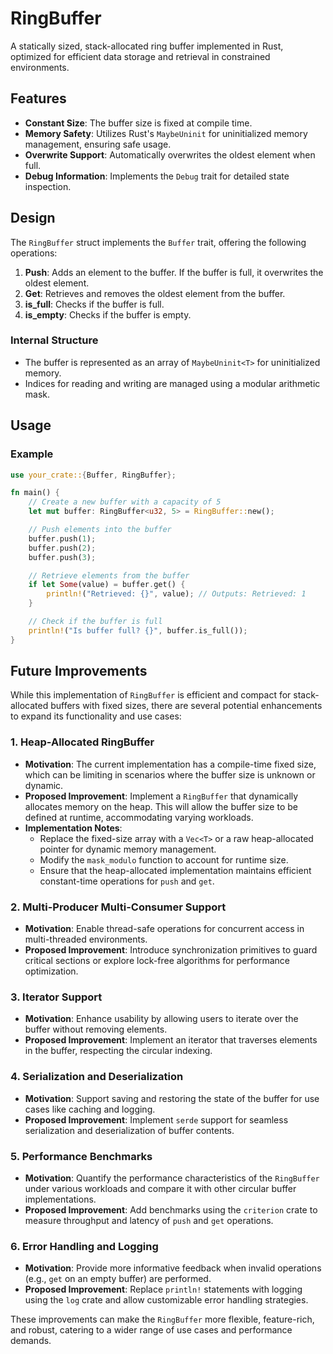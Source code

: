 # RingBuffer

A statically sized, stack-allocated ring buffer implemented in Rust, optimized for efficient data storage and retrieval in constrained environments.

## Features

- **Constant Size**: The buffer size is fixed at compile time.
- **Memory Safety**: Utilizes Rust's `MaybeUninit` for uninitialized memory management, ensuring safe usage.
- **Overwrite Support**: Automatically overwrites the oldest element when full.
- **Debug Information**: Implements the `Debug` trait for detailed state inspection.

## Design

The `RingBuffer` struct implements the `Buffer` trait, offering the following operations:

1. **Push**: Adds an element to the buffer. If the buffer is full, it overwrites the oldest element.
2. **Get**: Retrieves and removes the oldest element from the buffer.
3. **is_full**: Checks if the buffer is full.
4. **is_empty**: Checks if the buffer is empty.

### Internal Structure

- The buffer is represented as an array of `MaybeUninit<T>` for uninitialized memory.
- Indices for reading and writing are managed using a modular arithmetic mask.

## Usage

### Example

```rust
use your_crate::{Buffer, RingBuffer};

fn main() {
    // Create a new buffer with a capacity of 5
    let mut buffer: RingBuffer<u32, 5> = RingBuffer::new();

    // Push elements into the buffer
    buffer.push(1);
    buffer.push(2);
    buffer.push(3);

    // Retrieve elements from the buffer
    if let Some(value) = buffer.get() {
        println!("Retrieved: {}", value); // Outputs: Retrieved: 1
    }

    // Check if the buffer is full
    println!("Is buffer full? {}", buffer.is_full());
}
```

## Future Improvements

While this implementation of `RingBuffer` is efficient and compact for stack-allocated buffers with fixed sizes, there are several potential enhancements to expand its functionality and use cases:

### 1. **Heap-Allocated RingBuffer**
   - **Motivation**: The current implementation has a compile-time fixed size, which can be limiting in scenarios where the buffer size is unknown or dynamic.
   - **Proposed Improvement**: Implement a `RingBuffer` that dynamically allocates memory on the heap. This will allow the buffer size to be defined at runtime, accommodating varying workloads.
   - **Implementation Notes**:
     - Replace the fixed-size array with a `Vec<T>` or a raw heap-allocated pointer for dynamic memory management.
     - Modify the `mask_modulo` function to account for runtime size.
     - Ensure that the heap-allocated implementation maintains efficient constant-time operations for `push` and `get`.

### 2. **Multi-Producer Multi-Consumer Support**
   - **Motivation**: Enable thread-safe operations for concurrent access in multi-threaded environments.
   - **Proposed Improvement**: Introduce synchronization primitives to guard critical sections or explore lock-free algorithms for performance optimization.

### 3. **Iterator Support**
   - **Motivation**: Enhance usability by allowing users to iterate over the buffer without removing elements.
   - **Proposed Improvement**: Implement an iterator that traverses elements in the buffer, respecting the circular indexing.

### 4. **Serialization and Deserialization**
   - **Motivation**: Support saving and restoring the state of the buffer for use cases like caching and logging.
   - **Proposed Improvement**: Implement `serde` support for seamless serialization and deserialization of buffer contents.

### 5. **Performance Benchmarks**
   - **Motivation**: Quantify the performance characteristics of the `RingBuffer` under various workloads and compare it with other circular buffer implementations.
   - **Proposed Improvement**: Add benchmarks using the `criterion` crate to measure throughput and latency of `push` and `get` operations.

### 6. **Error Handling and Logging**
   - **Motivation**: Provide more informative feedback when invalid operations (e.g., `get` on an empty buffer) are performed.
   - **Proposed Improvement**: Replace `println!` statements with logging using the `log` crate and allow customizable error handling strategies.

These improvements can make the `RingBuffer` more flexible, feature-rich, and robust, catering to a wider range of use cases and performance demands.
